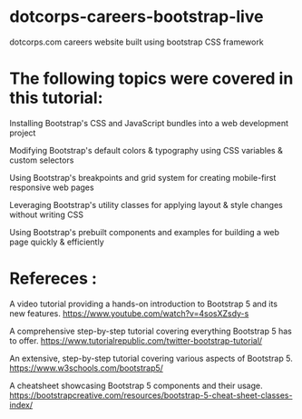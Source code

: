 # dotcorps-careers-bootstrap-live
dotcorps.com careers website built using bootstrap CSS framework

# The following topics were covered in this tutorial:

Installing Bootstrap's CSS and JavaScript bundles into a web development project

Modifying Bootstrap's default colors & typography using CSS variables & custom selectors

Using Bootstrap's breakpoints and grid system for creating mobile-first responsive web pages

Leveraging Bootstrap's utility classes for applying layout & style changes without writing CSS

Using Bootstrap's prebuilt components and examples for building a web page quickly & efficiently


# Refereces :


A video tutorial providing a hands-on introduction to Bootstrap 5 and its new features.
https://www.youtube.com/watch?v=4sosXZsdy-s

A comprehensive step-by-step tutorial covering everything Bootstrap 5 has to offer.
https://www.tutorialrepublic.com/twitter-bootstrap-tutorial/

An extensive, step-by-step tutorial covering various aspects of Bootstrap 5.
https://www.w3schools.com/bootstrap5/


A cheatsheet showcasing Bootstrap 5 components and their usage.
https://bootstrapcreative.com/resources/bootstrap-5-cheat-sheet-classes-index/
